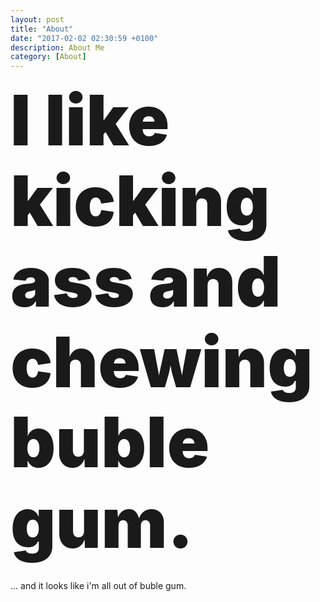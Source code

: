 ```yaml
---
layout: post
title: "About"
date: "2017-02-02 02:30:59 +0100"
description: About Me
category: [About]
---
```

<p style="margin-bottom: 2em;"><span style="font-size: 8em; font-weight: 900; line-height: 1.15em;">I like kicking ass and chewing buble gum.</span></p>

... and it looks like i'm all out of buble gum.
